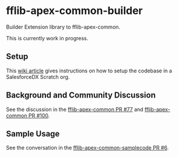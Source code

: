# fflib-apex-common-builder
Builder Extension library to fflib-apex-common. 

This is currently work in progress.

Setup
-----
This [wiki article](https://github.com/apex-enterprise-patterns/fflib-apex-common-builder/wiki/Environment-Setup) gives instructions on how to setup the codebase in a SalesforceDX Scratch org.

Background and Community Discussion
-----------------------------------
See the discussion in the [fflib-apex-common PR #77](https://github.com/apex-enterprise-patterns/fflib-apex-common/pull/77) and [fflib-apex-common PR #100](https://github.com/apex-enterprise-patterns/fflib-apex-common/pull/100).



Sample Usage
------------
See the conversation in the [fflib-apex-common-samplecode PR #6](https://github.com/apex-enterprise-patterns/fflib-apex-common-samplecode/pull/6).